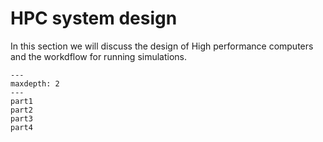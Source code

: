 # HPC system design

In this section we will discuss the design of High performance computers and the workdflow for running simulations.


```{toctree}
---
maxdepth: 2
---
part1
part2
part3
part4
```